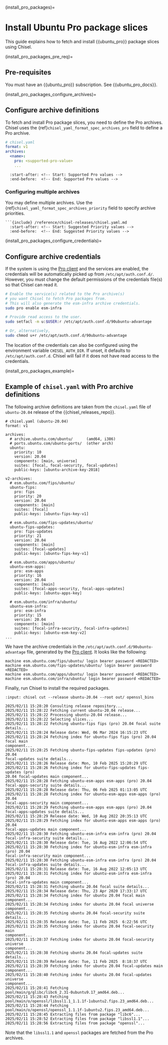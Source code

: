 (install_pro_packages)=

# Install Ubuntu Pro package slices

This guide explains how to fetch and install {{ubuntu_pro}} package slices using
Chisel.


(install_pro_packages_pre_req)=

## Pre-requisites

You must have an {{ubuntu_pro}} subscription. See {{ubuntu_pro_docs}}.


(install_pro_packages_configure_archives)=

## Configure archive definitions

To fetch and install Pro package slices, you need to define the Pro archives.
Chisel uses the {ref}`chisel_yaml_format_spec_archives_pro` field to define a
Pro archive.

```yaml
# chisel.yaml
format: v1
archives:
  <name>:
    pro: <supported-pro-value>
    ...
```

```{include} /reference/chisel-releases/chisel.yaml.md
  :start-after: <!-- Start: Supported Pro values -->
  :end-before:  <!-- End: Supported Pro values -->
```

### Configuring multiple archives

You may define multiple archives. Use the
{ref}`chisel_yaml_format_spec_archives_priority` field to specify archive
priorities.

```{tip}
```{include} /reference/chisel-releases/chisel.yaml.md
  :start-after: <!-- Start: Suggested Priority values -->
  :end-before:  <!-- End: Suggested Priority values -->
```


(install_pro_packages_configure_credentials)=

## Configure archive credentials

If the system is using the [Pro client] and the services are enabled, the
credentials will be automatically picked up from `/etc/apt/auth.conf.d/`.
However, you must change the default permissions of the credentials file(s)
so that Chisel can read it.

```sh
# Enable the service(s) related to the Pro archive(s)
# you want Chisel to fetch Pro packages from.
# This will also generate the esm-infra archive credentials.
sudo pro enable esm-infra

# Provide read access to the user.
sudo setfacl -m u:$USER:r /etc/apt/auth.conf.d/90ubuntu-advantage

# Or, alternatively,
sudo chmod u+r /etc/apt/auth.conf.d/90ubuntu-advantage
```

The location of the credentials can also be configured using the environment
variable `CHISEL_AUTH_DIR`. If unset, it defaults to `/etc/apt/auth.conf.d`.
Chisel will fail if it does not have read access to the credentials.


(install_pro_packages_example)=

## Example of `chisel.yaml` with Pro archive definitions

The following archive definitions are taken from the `chisel.yaml` file of
`ubuntu-20.04` release of the {{chisel_releases_repo}}.

```
# chisel.yaml (ubuntu-20.04)
format: v1

archives:
  # archive.ubuntu.com/ubuntu/      (amd64, i386)
  # ports.ubuntu.com/ubuntu-ports/  (other arch)
  ubuntu:
    priority: 10
    version: 20.04
    components: [main, universe]
    suites: [focal, focal-security, focal-updates]
    public-keys: [ubuntu-archive-key-2018]

v2-archives:
  # esm.ubuntu.com/fips/ubuntu/
  ubuntu-fips:
    pro: fips
    priority: 20
    version: 20.04
    components: [main]
    suites: [focal]
    public-keys: [ubuntu-fips-key-v1]

  # esm.ubuntu.com/fips-updates/ubuntu/
  ubuntu-fips-updates:
    pro: fips-updates
    priority: 21
    version: 20.04
    components: [main]
    suites: [focal-updates]
    public-keys: [ubuntu-fips-key-v1]

  # esm.ubuntu.com/apps/ubuntu/
  ubuntu-esm-apps:
    pro: esm-apps
    priority: 16
    version: 20.04
    components: [main]
    suites: [focal-apps-security, focal-apps-updates]
    public-keys: [ubuntu-apps-key]

  # esm.ubuntu.com/infra/ubuntu/
  ubuntu-esm-infra:
    pro: esm-infra
    priority: 15
    version: 20.04
    components: [main]
    suites: [focal-infra-security, focal-infra-updates]
    public-keys: [ubuntu-esm-key-v2]
...
```

We have the archive credentials in the `/etc/apt/auth.conf.d/90ubuntu-advantage`
file, generated by the [Pro client]. It looks like the following:

```
machine esm.ubuntu.com/fips/ubuntu/ login bearer password <REDACTED>
machine esm.ubuntu.com/fips-updates/ubuntu/ login bearer password <REDACTED>
machine esm.ubuntu.com/apps/ubuntu/ login bearer password <REDACTED>
machine esm.ubuntu.com/infra/ubuntu/ login bearer password <REDACTED>
```

Finally, run Chisel to install the required packages.

```{terminal}
:input: chisel cut --release ubuntu-20.04 --root out/ openssl_bins

2025/02/11 15:28:20 Consulting release repository...
2025/02/11 15:28:22 Fetching current ubuntu-20.04 release...
2025/02/11 15:28:22 Processing ubuntu-20.04 release...
2025/02/11 15:28:22 Selecting slices...
2025/02/11 15:28:22 Fetching ubuntu-fips fips (pro) 20.04 focal suite details...
2025/02/11 15:28:24 Release date: Wed, 06 Mar 2024 16:15:23 UTC
2025/02/11 15:28:24 Fetching index for ubuntu-fips fips (pro) 20.04 focal main
component...
2025/02/11 15:28:25 Fetching ubuntu-fips-updates fips-updates (pro) 20.04
focal-updates suite details...
2025/02/11 15:28:26 Release date: Mon, 10 Feb 2025 15:20:29 UTC
2025/02/11 15:28:26 Fetching index for ubuntu-fips-updates fips-updates (pro)
20.04 focal-updates main component...
2025/02/11 15:28:28 Fetching ubuntu-esm-apps esm-apps (pro) 20.04
focal-apps-security suite details...
2025/02/11 15:28:28 Release date: Thu, 06 Feb 2025 01:13:05 UTC
2025/02/11 15:28:28 Fetching index for ubuntu-esm-apps esm-apps (pro) 20.04
focal-apps-security main component...
2025/02/11 15:28:29 Fetching ubuntu-esm-apps esm-apps (pro) 20.04
focal-apps-updates suite details...
2025/02/11 15:28:29 Release date: Wed, 10 Aug 2022 20:35:13 UTC
2025/02/11 15:28:29 Fetching index for ubuntu-esm-apps esm-apps (pro) 20.04
focal-apps-updates main component...
2025/02/11 15:28:30 Fetching ubuntu-esm-infra esm-infra (pro) 20.04
focal-infra-security suite details...
2025/02/11 15:28:30 Release date: Tue, 16 Aug 2022 12:06:54 UTC
2025/02/11 15:28:30 Fetching index for ubuntu-esm-infra esm-infra (pro) 20.04
focal-infra-security main component...
2025/02/11 15:28:30 Fetching ubuntu-esm-infra esm-infra (pro) 20.04
focal-infra-updates suite details...
2025/02/11 15:28:31 Release date: Tue, 16 Aug 2022 12:05:13 UTC
2025/02/11 15:28:31 Fetching index for ubuntu-esm-infra esm-infra (pro) 20.04
focal-infra-updates main component...
2025/02/11 15:28:31 Fetching ubuntu 20.04 focal suite details...
2025/02/11 15:28:34 Release date: Thu, 23 Apr 2020 17:33:17 UTC
2025/02/11 15:28:34 Fetching index for ubuntu 20.04 focal main component...
2025/02/11 15:28:34 Fetching index for ubuntu 20.04 focal universe component...
2025/02/11 15:28:35 Fetching ubuntu 20.04 focal-security suite details...
2025/02/11 15:28:35 Release date: Tue, 11 Feb 2025  6:22:56 UTC
2025/02/11 15:28:35 Fetching index for ubuntu 20.04 focal-security main
component...
2025/02/11 15:28:37 Fetching index for ubuntu 20.04 focal-security universe
component...
2025/02/11 15:28:38 Fetching ubuntu 20.04 focal-updates suite details...
2025/02/11 15:28:39 Release date: Tue, 11 Feb 2025  8:18:37 UTC
2025/02/11 15:28:39 Fetching index for ubuntu 20.04 focal-updates main
component...
2025/02/11 15:28:40 Fetching index for ubuntu 20.04 focal-updates universe
component...
2025/02/11 15:28:41 Fetching
pool/main/g/glibc/libc6_2.31-0ubuntu9.17_amd64.deb...
2025/02/11 15:28:43 Fetching
pool/main/o/openssl/libssl1.1_1.1.1f-1ubuntu2.fips.23_amd64.deb...
2025/02/11 15:28:44 Fetching
pool/main/o/openssl/openssl_1.1.1f-1ubuntu2.fips.23_amd64.deb...
2025/02/11 15:28:45 Extracting files from package "libc6"...
2025/02/11 15:28:52 Extracting files from package "libssl1.1"...
2025/02/11 15:28:56 Extracting files from package "openssl"...
```

Note that the `libssl1.1` and `openssl` packages are fetched from the Pro
archives.


<!-- LINKS -->

[Pro client]: https://ubuntu.com/pro/tutorial
